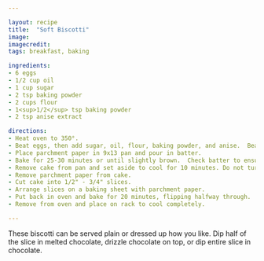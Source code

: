 ```yaml
---

layout: recipe
title:  "Soft Biscotti"
image: 
imagecredit: 
tags: breakfast, baking

ingredients:
- 6 eggs
- 1/2 cup oil
- 1 cup sugar
- 2 tsp baking powder
- 2 cups flour
- 1<sup>1/2</sup> tsp baking powder
- 2 tsp anise extract

directions:
- Heat oven to 350°.
- Beat eggs, then add sugar, oil, flour, baking powder, and anise.  Beat until smooth.
- Place parchment paper in 9x13 pan and pour in batter.
- Bake for 25-30 minutes or until slightly brown.  Check batter to ensure batter is done.
- Remove cake from pan and set aside to cool for 10 minutes. Do not turn off oven.
- Remove parchment paper from cake.
- Cut cake into 1/2" - 3/4" slices.
- Arrange slices on a baking sheet with parchment paper.
- Put back in oven and bake for 20 minutes, flipping halfway through.
- Remove from oven and place on rack to cool completely.

---
```

These biscotti can be served plain or dressed up how you like.  Dip half of the slice in melted chocolate, drizzle chocolate on top, or dip entire slice in chocolate.
